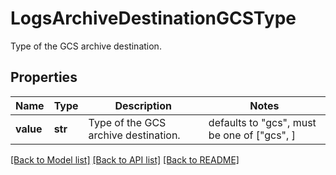 # LogsArchiveDestinationGCSType

Type of the GCS archive destination.

## Properties
Name | Type | Description | Notes
------------ | ------------- | ------------- | -------------
**value** | **str** | Type of the GCS archive destination. | defaults to "gcs",  must be one of ["gcs", ]

[[Back to Model list]](README.md#documentation-for-models) [[Back to API list]](README.md#documentation-for-api-endpoints) [[Back to README]](README.md)


